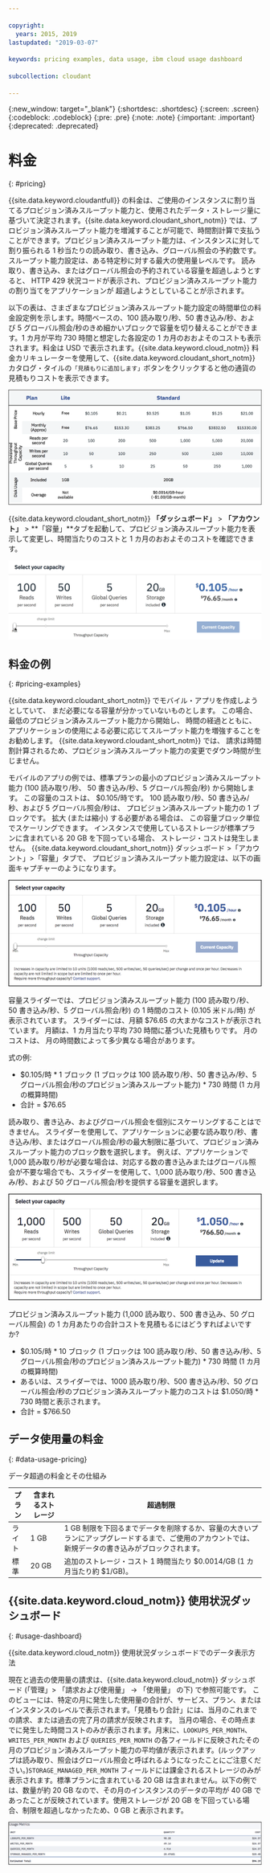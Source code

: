 ```yaml
---

copyright:
  years: 2015, 2019
lastupdated: "2019-03-07"

keywords: pricing examples, data usage, ibm cloud usage dashboard

subcollection: cloudant

---
```


{:new_window: target="_blank"}
{:shortdesc: .shortdesc}
{:screen: .screen}
{:codeblock: .codeblock}
{:pre: .pre}
{:note: .note}
{:important: .important}
{:deprecated: .deprecated}

<!-- Acrolinx: 2019-01-11 -->

# 料金
{: #pricing}

{{site.data.keyword.cloudantfull}} の料金は、ご使用のインスタンスに割り当てるプロビジョン済みスループット能力と、使用されたデータ・ストレージ量に基づいて決定されます。{{site.data.keyword.cloudant_short_notm}} では、プロビジョン済みスループット能力を増減することが可能で、時間割計算で支払うことができます。プロビジョン済みスループット能力は、インスタンスに対して割り振られる 1 秒当たりの読み取り、書き込み、グローバル照会の予約数です。スループット能力設定は、ある特定秒に対する最大の使用量レベルです。 読み取り、書き込み、またはグローバル照会の予約されている容量を超過しようとすると、
HTTP 429 状況コードが表示され、プロビジョン済みスループット能力の割り当てをアプリケーションが
超過しようとしていることが示されます。

以下の表は、さまざまなプロビジョン済みスループット能力設定の時間単位の料金設定例を示します。時間ベースの、100 読み取り/秒、50 書き込み/秒、および 5 グローバル照会/秒のきめ細かいブロックで容量を切り替えることができます。1 カ月が平均 730 時間と想定した各設定の 1 カ月のおおよそのコストも表示されます。料金は USD で表示されます。{{site.data.keyword.cloud_notm}} 料金カリキュレーターを使用して、{{site.data.keyword.cloudant_short_notm}} カタログ・タイルの`「見積もりに追加します」`ボタンをクリックすると他の通貨の見積もりコストを表示できます。

![料金スプレッドシート](../images/pricing_spreadsheet.png)

{{site.data.keyword.cloudant_short_notm}} **「ダッシュボード」** > **「アカウント」** > **「容量」**タブを起動して、プロビジョン済みスループット能力を表示して変更し、時間当たりのコストと 1 カ月のおおよそのコストを確認できます。 

![スライダー](../images/migrate2.gif)

## 料金の例 
{: #pricing-examples}

{{site.data.keyword.cloudant_short_notm}} でモバイル・アプリを作成しようとしていて、
まだ必要になる容量が分かっていないものとします。 この場合、最低のプロビジョン済みスループット能力から開始し、
時間の経過とともに、アプリケーションの使用による必要に応じてスループット能力を増強することをお勧めします。 {{site.data.keyword.cloudant_short_notm}} では、
請求は時間割計算されるため、プロビジョン済みスループット能力の変更でダウン時間が生じません。 

モバイルのアプリの例では、標準プランの最小のプロビジョン済みスループット能力 (100 読み取り/秒、
50 書き込み/秒、5 グローバル照会/秒) から開始します。 この容量のコストは、
$0.105/時です。 100 読み取り/秒、50 書き込み/秒、および 5 グローバル照会/秒は、
プロビジョン済みスループット能力の 1 ブロックです。 拡大 (または縮小) する必要がある場合は、
この容量ブロック単位でスケーリングできます。 インスタンスで使用しているストレージが標準プランに含まれている 20 GB を下回っている場合、
ストレージ・コストは発生しません。 {{site.data.keyword.cloudant_short_notm}} ダッシュボード >「アカウント」>「容量」タブで、
プロビジョン済みスループット能力設定は、以下の画面キャプチャーのようになります。

![{{site.data.keyword.cloudant_short_notm}} ダッシュボードの「容量」タブ](../images/cloudant-dashboard.png)

容量スライダーでは、プロビジョン済みスループット能力 (100 読み取り/秒、50 書き込み/秒、5 グローバル照会/秒) の 1 時間のコスト (0.105 米ドル/時) が表示されています。 スライダーには、月額 $76.65 の大まかなコストが表示されています。 月額は、1 カ月当たり平均 730 時間に基づいた見積もりです。 月のコストは、
月の時間数によって多少異なる場合があります。

式の例: 

- $0.105/時 \* 1 ブロック (1 ブロックは 100 読み取り/秒、50 書き込み/秒、5 グローバル照会/秒のプロビジョン済みスループット能力) \* 730 時間 (1 カ月の概算時間)
- 合計 = $76.65


読み取り、書き込み、およびグローバル照会を個別にスケーリングすることはできません。 スライダーを使用して、アプリケーションに必要な読み取り/秒、書き込み/秒、またはグローバル照会/秒の最大制限に基づいて、プロビジョン済みスループット能力のブロック数を選択します。 例えば、アプリケーションで 1,000 読み取り/秒が必要な場合は、対応する数の書き込みまたはグローバル照会が不要な場合でも、スライダーを使用して、1,000 読み取り/秒、500 書き込み/秒、および 50 グローバル照会/秒を提供する容量を選択します。

![{{site.data.keyword.cloudant_short_notm}} ダッシュボードの「容量」タブ。さらに大きな容量が選択されています](../images/cloudant-gran-tuning.png)

プロビジョン済みスループット能力 (1,000 読み取り、500 書き込み、50 グローバル照会) の 1 カ月あたりの合計コストを見積もるにはどうすればよいですか? 

- $0.105/時 \* 10 ブロック (1 ブロックは 100 読み取り/秒、50 書き込み/秒、5 グローバル照会/秒のプロビジョン済みスループット能力) \* 730 時間 (1 カ月の概算時間)
- あるいは、スライダーでは、1000 読み取り/秒、500 書き込み/秒、50 グローバル照会/秒のプロビジョン済みスループット能力のコストは $1.050/時 \* 730 時間と表示されます。
- 合計 = $766.50

## データ使用量の料金
{: #data-usage-pricing}

データ超過の料金とその仕組み

プラン | 含まれるストレージ | 超過制限
-----|------------------|--------------
ライト | 1 GB |  1 GB 制限を下回るまでデータを削除するか、容量の大きいプランにアップグレードするまで、ご使用のアカウントでは、新規データの書き込みがブロックされます。
標準 | 20 GB | 追加のストレージ・コスト 1 時間当たり $0.0014/GB (1 カ月当たり約 $1/GB)。

## {{site.data.keyword.cloud_notm}} 使用状況ダッシュボード 
{: #usage-dashboard}

{{site.data.keyword.cloud_notm}} 使用状況ダッシュボードでのデータ表示方法

現在と過去の使用量の請求は、{{site.data.keyword.cloud_notm}} ダッシュボード (「管理」> 「請求および使用量」 -> 「使用量」 の下) で参照可能です。 このビューには、特定の月に発生した使用量の合計が、サービス、プラン、またはインスタンスのレベルで表示されます。「見積もり合計」には、当月のこれまでの請求、または過去の完了月の請求が反映されます。 当月の場合、その時点までに発生した時間コストのみが表示されます。月末に、`LOOKUPS_PER_MONTH`、`WRITES_PER_MONTH` および `QUERIES_PER_MONTH` の各フィールドに反映されたその月のプロビジョン済みスループット能力の平均値が表示されます。(ルックアップは読み取り、照会はグローバル照会と呼ばれるようになったことにご注意ください。)`STORAGE_MANAGED_PER_MONTH` フィールドには課金されるストレージのみが表示されます。標準プランに含まれている 20 GB は含まれません。以下の例では、数量が約 20 GB なので、その月のインスタンスのデータの平均が 40 GB であったことが反映されています。使用ストレージが 20 GB を下回っている場合、制限を超過しなかったため、0 GB と表示されます。   

![{{site.data.keyword.cloudant_short_notm}} ダッシュボードの使用メトリック・ビュー。1 カ月当たりの管理対象ストレージが大きくなっています](../images/usage-dashboard1.png)


